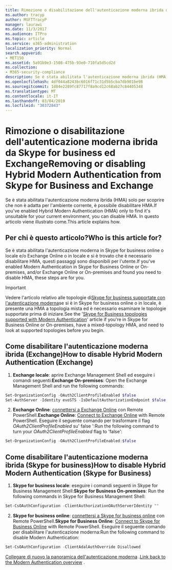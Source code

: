 ```yaml
---
title: Rimozione o disabilitazione dell'autenticazione moderna ibrida da Skype for business ed Exchange
ms.author: tracyp
author: MSFTTracyP
manager: laurawi
ms.date: 11/3/2017
ms.audience: ITPro
ms.topic: article
ms.service: o365-administration
localization_priority: Normal
search.appverid:
- MET150
ms.assetid: 5a91b9e3-1508-475b-93e0-710fa5d5cd2d
ms.collection:
- M365-security-compliance
description: Se è stata abilitata l'autenticazione moderna ibrida (HMA) solo per scoprire che non è adatta per l'ambiente corrente, è possibile disabilitare HMA. In questo articolo viene illustrato come.
ms.openlocfilehash: 4df044a8243bc6016f71c31d5b5cba7db901be98
ms.sourcegitcommit: 1d84e2289fc87717f8a9cd12c68ab27c84405348
ms.translationtype: MT
ms.contentlocale: it-IT
ms.lasthandoff: 03/04/2019
ms.locfileid: "30372843"
---
```

# <a name="removing-or-disabling-hybrid-modern-authentication-from-skype-for-business-and-exchange"></a><span data-ttu-id="700c0-104">Rimozione o disabilitazione dell'autenticazione moderna ibrida da Skype for business ed Exchange</span><span class="sxs-lookup"><span data-stu-id="700c0-104">Removing or disabling Hybrid Modern Authentication from Skype for Business and Exchange</span></span>

<span data-ttu-id="700c0-105">Se è stata abilitata l'autenticazione moderna ibrida (HMA) solo per scoprire che non è adatta per l'ambiente corrente, è possibile disabilitare HMA.</span><span class="sxs-lookup"><span data-stu-id="700c0-105">If you've enabled Hybrid Modern Authentication (HMA) only to find it's unsuitable for your current environment, you can disable HMA.</span></span> <span data-ttu-id="700c0-106">In questo articolo viene illustrato come.</span><span class="sxs-lookup"><span data-stu-id="700c0-106">This article explains how.</span></span>
  
## <a name="who-is-this-article-for"></a><span data-ttu-id="700c0-107">Per chi è questo articolo?</span><span class="sxs-lookup"><span data-stu-id="700c0-107">Who is this article for?</span></span>

<span data-ttu-id="700c0-108">Se è stata abilitata l'autenticazione moderna in Skype for business online o locale e/o Exchange Online o in locale e si è trovato che è necessario disabilitare HMA, questi passaggi sono disponibili per l'utente.</span><span class="sxs-lookup"><span data-stu-id="700c0-108">If you've enabled Modern Authentication in Skype for Business Online or On-premises, and/or Exchange Online or On-premises and found you need to disable HMA, these steps are for you.</span></span>

> [!IMPORTANT]
> <span data-ttu-id="700c0-109">Vedere l'articolo relativo alle topologie di[Skype for business supportate con l'autenticazione moderna](https://technet.microsoft.com/en-us/library/mt803262.aspx)se si è in Skype for business online o in locale, è presente una HMA a topologia mista ed è necessario esaminare le topologie supportate prima di iniziare.</span><span class="sxs-lookup"><span data-stu-id="700c0-109">See the '[Skype for Business topologies supported with Modern Authentication](https://technet.microsoft.com/en-us/library/mt803262.aspx)' article if you're in Skype for Business Online or On-premises, have a mixed-topology HMA, and need to look at supported topologies before you begin.</span></span>
  
## <a name="how-to-disable-hybrid-modern-authentication-exchange"></a><span data-ttu-id="700c0-110">Come disabilitare l'autenticazione moderna ibrida (Exchange)</span><span class="sxs-lookup"><span data-stu-id="700c0-110">How to disable Hybrid Modern Authentication (Exchange)</span></span>

1. <span data-ttu-id="700c0-111">**Exchange locale**: aprire Exchange Management Shell ed eseguire i comandi seguenti:</span><span class="sxs-lookup"><span data-stu-id="700c0-111">**Exchange On-premises**: Open the Exchange Management Shell and run the following commands:</span></span> 

```powershell
Set-OrganizationConfig -OAuth2ClientProfileEnabled $false
Set-AuthServer -Identity evoSTS -IsDefaultAuthorizationEndpoint $false
```

2. <span data-ttu-id="700c0-112">**Exchange Online**: [connettersi a Exchange Online](https://docs.microsoft.com/en-us/powershell/exchange/exchange-online/connect-to-exchange-online-powershell/connect-to-exchange-online-powershell) con Remote PowerShell.</span><span class="sxs-lookup"><span data-stu-id="700c0-112">**Exchange Online**: [Connect to Exchange Online](https://docs.microsoft.com/en-us/powershell/exchange/exchange-online/connect-to-exchange-online-powershell/connect-to-exchange-online-powershell) with Remote PowerShell.</span></span> <span data-ttu-id="700c0-113">Eseguire il seguente comando per trasformare il flag *OAuth2ClientProfileEnabled* su' false ':</span><span class="sxs-lookup"><span data-stu-id="700c0-113">Run the following command to turn your  *OAuth2ClientProfileEnabled*  flag to 'false':</span></span>

```powershell    
Set-OrganizationConfig -OAuth2ClientProfileEnabled:$false
```
    
## <a name="how-to-disable-hybrid-modern-authentication-skype-for-business"></a><span data-ttu-id="700c0-114">Come disabilitare l'autenticazione moderna ibrida (Skype for business)</span><span class="sxs-lookup"><span data-stu-id="700c0-114">How to disable Hybrid Modern Authentication (Skype for Business)</span></span>

1. <span data-ttu-id="700c0-115">**Skype for business locale**: eseguire i comandi seguenti in Skype for Business Management Shell:</span><span class="sxs-lookup"><span data-stu-id="700c0-115">**Skype for Business On-premises**: Run the following commands in Skype for Business Management Shell:</span></span>

```powershell
Set-CsOAuthConfiguration -ClientAuthorizationOAuthServerIdentity ""
```

2. <span data-ttu-id="700c0-116">**Skype for business online**: [connettersi a Skype for business online](https://docs.microsoft.com/en-us/office365/enterprise/powershell/manage-skype-for-business-online-with-office-365-powershell) con Remote PowerShell.</span><span class="sxs-lookup"><span data-stu-id="700c0-116">**Skype for Business Online**: [Connect to Skype for Business Online](https://docs.microsoft.com/en-us/office365/enterprise/powershell/manage-skype-for-business-online-with-office-365-powershell) with Remote PowerShell.</span></span> <span data-ttu-id="700c0-117">Eseguire il seguente comando per disabilitare l'autenticazione moderna:</span><span class="sxs-lookup"><span data-stu-id="700c0-117">Run the following command to disable Modern Authentication:</span></span>

```powershell    
Set-CsOAuthConfiguration -ClientAdalAuthOverride Disallowed
```

<span data-ttu-id="700c0-118">[Collegare di nuovo la panoramica dell'autenticazione moderna](hybrid-modern-auth-overview.md) .</span><span class="sxs-lookup"><span data-stu-id="700c0-118">[Link back to the Modern Authentication overview](hybrid-modern-auth-overview.md) .</span></span> 
  

